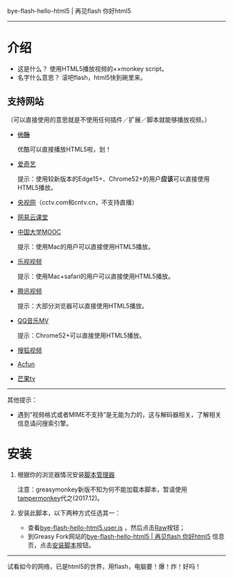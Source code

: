 bye-flash-hello-html5 | 再见flash 你好html5

---

# 介绍

- 这是什么？
  使用HTML5播放视频的××monkey script。
- 名字什么意思？
  滚吧flash，html5快到碗里来。


## 支持网站

（可以直接使用的意思就是不使用任何插件／扩展／脚本就能够播放视频。）

- ~~[优酷](http://youku.com)~~

  优酷可以直接播放HTML5啦，划！

- [爱奇艺](http://iqiyi.com)

  提示：使用较新版本的Edge15+、Chrome52+的用户**应该**可以直接使用HTML5播放。

- [央视网](http://cctv.com)（cctv.com和cntv.cn，不支持直播）

- [网易云课堂](http://study.163.com)

- [中国大学MOOC](http://icourse163.org)

  提示：使用Mac的用户可以直接使用HTML5播放。

- [乐视视频](http://le.com)

  提示：使用Mac+safari的用户可以直接使用HTML5播放。

- [腾讯视频](https://v.qq.com)

  提示：大部分浏览器可以直接使用HTML5播放。

- [QQ音乐MV](https://y.qq.com/portal/mv_lib.html)

  提示：Chrome52+可以直接使用HTML5播放。

- [搜狐视频](https://tv.sohu.com/)

- [Acfun](http://acfun.cn)

- [芒果tv](https://www.mgtv.com/)

---

其他提示：

- 遇到“视频格式或者MIME不支持”是无能为力的，这与解码器相关，了解相关信息请问搜索引擎。

# 安装

1. 根据你的浏览器情况安装[脚本管理器](https://greasyfork.org/zh-CN)

   注意：greasymonkey新版不知为何不能加载本脚本，暂请使用[tampermonkey](https://tampermonkey.net/)代之(2017.12)。

2. 安装此脚本，以下两种方式任选其一：
   - 查看[bye-flash-hello-html5.user.js](https://github.com/levinit/bye-flash-hello-html5/blob/master/bye-flash-hello-html5.user.js) ，然后点击[Raw](https://github.com/levinit/bye-flash-hello-html5/raw/master/bye-flash-hello-html5.user.js)按钮；
   - 到Greasy Fork网站的[bye-flash-hello-html5 | 再见flash 你好html5](https://greasyfork.org/zh-CN/scripts/30879-bye-flash-hello-html5-%E5%86%8D%E8%A7%81flash-%E4%BD%A0%E5%A5%BDhtml5) 信息页，点击[安装脚本](https://greasyfork.org/scripts/30879-bye-flash-hello-html5-%E5%86%8D%E8%A7%81flash-%E4%BD%A0%E5%A5%BDhtml5/code/bye-flash-hello-html5%20%7C%20%E5%86%8D%E8%A7%81flash%20%E4%BD%A0%E5%A5%BDhtml5.user.js)按钮。

---

试看如今的网络，已是html5的世界，用flash，电脑要！爆！炸！好吗！